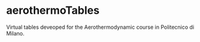 # aerothermoTables
Virtual tables deveoped for the Aerothermodynamic course in Politecnico di Milano.
